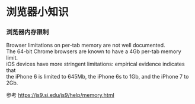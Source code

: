 # 浏览器小知识

### 浏览器内存限制
Browser limitations on per-tab memory are not well documented.    
The 64-bit Chrome browsers are known to have a 4Gb per-tab memory limit.   
iOS devices have more stringent limitations: empirical evidence indicates that    
the iPhone 6 is limited to 645Mb, the iPhone 6s to 1Gb, and the iPhone 7 to 2Gb.   

参考 https://js9.si.edu/js9/help/memory.html
